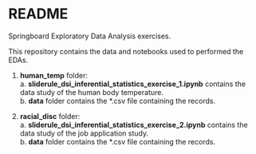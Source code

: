 # README
Springboard Exploratory Data Analysis exercises.

This repository contains the data and notebooks used to performed the EDAs.

1. **human_temp** folder:  
  a. **sliderule_dsi_inferential_statistics_exercise_1.ipynb** contains the data study of the human body temperature.  
  b. **data** folder contains the \*.csv file containing the records.

2. **racial_disc** folder:  
  a. **sliderule_dsi_inferential_statistics_exercise_2.ipynb** contains the data study of the job application study.  
  b. **data** folder contains the \*.csv file containing the records.
